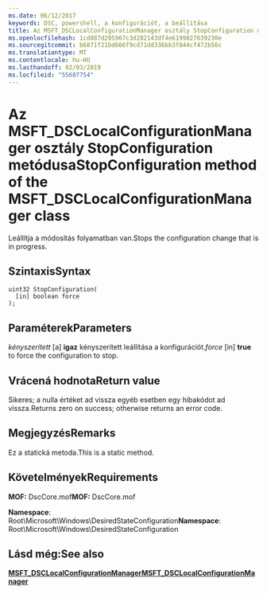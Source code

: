 ```yaml
---
ms.date: 06/12/2017
keywords: DSC, powershell, a konfigurációt, a beállítása
title: Az MSFT_DSCLocalConfigurationManager osztály StopConfiguration metódusa
ms.openlocfilehash: 1cd887d205967c3d282143df4e6199027639230e
ms.sourcegitcommit: b6871f21bd666f9cd71dd336bb3f844cf472b56c
ms.translationtype: MT
ms.contentlocale: hu-HU
ms.lasthandoff: 02/03/2019
ms.locfileid: "55687754"
---
```

# <a name="stopconfiguration-method-of-the-msftdsclocalconfigurationmanager-class"></a><span data-ttu-id="56160-103">Az MSFT_DSCLocalConfigurationManager osztály StopConfiguration metódusa</span><span class="sxs-lookup"><span data-stu-id="56160-103">StopConfiguration method of the MSFT_DSCLocalConfigurationManager class</span></span>

<span data-ttu-id="56160-104">Leállítja a módosítás folyamatban van.</span><span class="sxs-lookup"><span data-stu-id="56160-104">Stops the configuration change that is in progress.</span></span>

## <a name="syntax"></a><span data-ttu-id="56160-105">Szintaxis</span><span class="sxs-lookup"><span data-stu-id="56160-105">Syntax</span></span>

```mof
uint32 StopConfiguration(
  [in] boolean force
);
```

## <a name="parameters"></a><span data-ttu-id="56160-106">Paraméterek</span><span class="sxs-lookup"><span data-stu-id="56160-106">Parameters</span></span>

<span data-ttu-id="56160-107">*kényszerített* \[a\] **igaz** kényszerített leállítása a konfigurációt.</span><span class="sxs-lookup"><span data-stu-id="56160-107">*force* \[in\] **true** to force the configuration to stop.</span></span>

## <a name="return-value"></a><span data-ttu-id="56160-108">Vrácená hodnota</span><span class="sxs-lookup"><span data-stu-id="56160-108">Return value</span></span>

<span data-ttu-id="56160-109">Sikeres; a nulla értéket ad vissza egyéb esetben egy hibakódot ad vissza.</span><span class="sxs-lookup"><span data-stu-id="56160-109">Returns zero on success; otherwise returns an error code.</span></span>

## <a name="remarks"></a><span data-ttu-id="56160-110">Megjegyzés</span><span class="sxs-lookup"><span data-stu-id="56160-110">Remarks</span></span>

<span data-ttu-id="56160-111">Ez a statická metoda.</span><span class="sxs-lookup"><span data-stu-id="56160-111">This is a static method.</span></span>

## <a name="requirements"></a><span data-ttu-id="56160-112">Követelmények</span><span class="sxs-lookup"><span data-stu-id="56160-112">Requirements</span></span>

<span data-ttu-id="56160-113">**MOF:** DscCore.mof</span><span class="sxs-lookup"><span data-stu-id="56160-113">**MOF:** DscCore.mof</span></span>

<span data-ttu-id="56160-114">**Namespace**: Root\Microsoft\Windows\DesiredStateConfiguration</span><span class="sxs-lookup"><span data-stu-id="56160-114">**Namespace**: Root\Microsoft\Windows\DesiredStateConfiguration</span></span>

## <a name="see-also"></a><span data-ttu-id="56160-115">Lásd még:</span><span class="sxs-lookup"><span data-stu-id="56160-115">See also</span></span>

[<span data-ttu-id="56160-116">**MSFT_DSCLocalConfigurationManager**</span><span class="sxs-lookup"><span data-stu-id="56160-116">**MSFT_DSCLocalConfigurationManager**</span></span>](msft-dsclocalconfigurationmanager.md)
